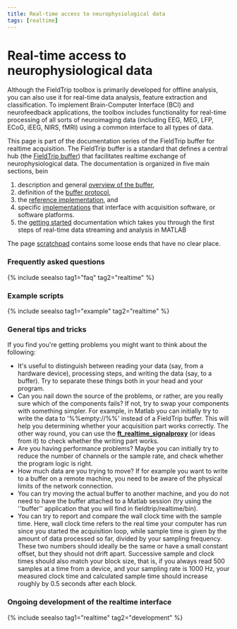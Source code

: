 ```yaml
---
title: Real-time access to neurophysiological data
tags: [realtime]
---
```


# Real-time access to neurophysiological data

Although the FieldTrip toolbox is primarily developed for offline analysis, you can also use it for real-time data analysis, feature extraction and classification. To implement Brain-Computer Interface (BCI) and neurofeedback applications, the toolbox includes functionality for real-time processing of all sorts of neuroimaging data (including EEG, MEG, LFP, ECoG, iEEG, NIRS, fMRI) using a common interface to all types of data.

This page is part of the documentation series of the FieldTrip buffer for realtime acquisition. The FieldTrip buffer is a standard that defines a central hub (the [FieldTrip buffer](/development/realtime)) that facilitates realtime exchange of neurophysiological data. The documentation is organized in five main sections, bein

 1.  description and general [overview of the buffer](/development/realtime/buffer_overview),
 2.  definition of the [buffer protocol](/development/realtime/buffer_protocol),
 3.  the [ reference implementation](/development/realtime/reference_implementation ), and
 4.  specific [implementations](/development/realtime/implementation) that interface with acquisition software, or software platforms.
 5.  the [getting started](/getting_started/realtime) documentation which takes you through the first steps of real-time data streaming and analysis in MATLAB

The page [scratchpad](/development/realtime/scratchpad) contains some loose ends that have no clear place.

### Frequently asked questions

{% include seealso tag1="faq" tag2="realtime" %}

### Example scripts

{% include seealso tag1="example" tag2="realtime" %}

### General tips and tricks

If you find you're getting problems you might want to think about the following:

*  It's useful to distinguish between reading your data (say, from a hardware device), processing steps, and writing the data (say, to a buffer). Try to separate these things both in your head and your program.
*  Can you nail down the source of the problems, or rather, are you really sure which of the components fails? If not, try to swap your components with something simpler. For example, in Matlab you can initially try to write the data to '%%empty://%%' instead of a FieldTrip buffer. This will help you determining whether your acquisition part works correctly. The other way round, you can use the **[ft_realtime_signalproxy](/reference/ft_realtime_signalproxy)** (or ideas from it) to check whether the writing part works.
*  Are you having performance problems? Maybe you can initially try to reduce the number of channels or the sample rate, and check whether the program logic is right.
*  How much data are you trying to move? If for example you want to write to a buffer on a remote machine, you need to be aware of the physical limits of the network connection.
*  You can try moving the actual buffer to another machine, and you do not need to have the buffer attached to a Matlab session (try using the ''buffer'' application that you will find in fieldtrip/realtime/bin).
*  You can try to report and compare the wall clock time with the sample time. Here, wall clock time refers to the real time your computer has run since you started the acquisition loop, while sample time is given by the amount of data processed so far, divided by your sampling frequency. These two numbers should ideally be the same or have a small constant offset, but they should not drift apart. Successive sample and clock times should also match your block size, that is, if you always read 500 samples at a time from a device, and your sampling rate is 1000 Hz, your measured clock time and calculated sample time should increase roughly by 0.5 seconds after each block.

### Ongoing development of the realtime interface

{% include seealso tag1="realtime" tag2="development" %}
